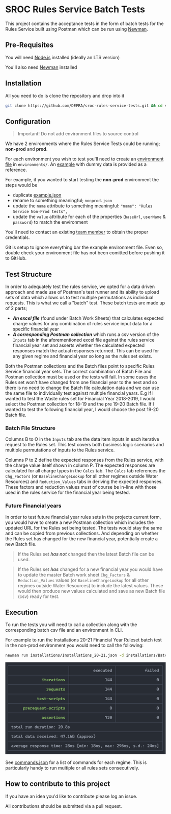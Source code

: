 # SROC Rules Service Batch Tests

This project contains the acceptance tests in the form of batch tests for the Rules Service built using Postman which can be run using [Newman](https://learning.postman.com/docs/running-collections/using-newman-cli/command-line-integration-with-newman/). 

## Pre-Requisites 

You will need [Node.js](https://nodejs.org/en/) installed (ideally an LTS version)

You'll also need [Newman](https://learning.postman.com/docs/running-collections/using-newman-cli/command-line-integration-with-newman/) installed 

## Installation

All you need to do is clone the repository and drop into it

```bash
git clone https://github.com/DEFRA/sroc-rules-service-tests.git && cd sroc-rules-service-tests
```

## Configuration

> Important! Do not add environment files to source control

We have 2 environments where the Rules Service Tests could be running; **non-prod** and **prod**.

For each environment you wish to test you'll need to create an [environment file](https://learning.postman.com/docs/sending-requests/managing-environments/) in  `environments/`. An [example](/environments/example.postman_environment.json) with dummy data is provided as a reference.

For example, if you wanted to start testing the **non-prod** environment the steps would be

- duplicate [example.json](/environments/example.json)
- rename to something meaningful; `nonprod.json`
- update the `name` attribute to something meaningful: `"name": "Rules Service Non-Prod tests",`
- update the `value` attribute for each of the properties (`baseUrl`, `userName` & `password`) to match the environment

You'll need to contact an existing [team member](https://github.com/DEFRA/sroc-service-team) to obtain the proper credentials.

Git is setup to ignore everything bar the example environment file. Even so, double check your environment file has not been comitted before pushing it to GitHub.

## Test Structure

In order to adequately test the rules service, we opted for a data driven approach and made use of Postman's test runner and its ability to upload sets of data which allows us to test multiple permutations as individual requests. This is what we call a "batch" test. These batch tests are made up of 2 parts;

- _**An excel file**_ (found under Batch Work Sheets) that calculates expected charge values for any combination of rules service input data for a specific financial year 
- _**A corresponding Postman collection**_ which runs a csv version of the `Inputs` tab in the aforementioned excel file against the rules service financial year set and asserts whether the calculated expected responses match the actual responses returned. This can be used for any given regime and financial year so long as the rules set exists.

Both the Postman collections and the Batch files point to specific Rules Service financial year sets. The correct combination of Batch File and Postman collection must be used or the tests will fail. In some cases the Rules set won't have changed from one financial year to the next and so there is no need to change the Batch file calculation data and we can use the same file to individually test against multiple financial years. E.g If I wanted to test the Waste rules set for Financial Year 2018-2019, I would select the Postman collection for 18-19 and the pre 19-20 Batch file. If I wanted to test the following financial year, I would choose the post 19-20 Batch file. 

### Batch File Structure
Columns B to O in the `Inputs` tab are the data item inputs in each iterative request to the Rules set. This test covers both business logic scenarios and multiple permutations of inputs to the Rules service. 

Columns P to Z define the expected responses from the Rules service, with the charge value itself shown in column P. The expected responses are calculated for all charge types in the `Calcs` tab. The `Calcs` tab references the `Chg_Factors` (or `BaselineChargeLookup` for all other regimes outside Water Resources) and `Reduction_Values` tabs in deriving the expected responses. These factors and reduction values must of course be in-line with those used in the rules service for the financial year being tested.

### Future Financial years

In order to test future financial year rules sets in the projects current form, you would have to create a new Postman collection which includes the updated URL for the Rules set being tested. The tests would stay the same and can be copied from previous collections. And depending on whether the Rules set has changed for the new financial year, potentially create a new Batch file. 

> If the Rules set _**has not**_ changed then the latest Batch file can be used. 

> If the Rules set _**has**_ changed for a new financial year you would have to update the master Batch work sheet `Chg_Factors` & `Reduction_Values` values (or `BaselineChargeLookup` for all other regimes outside Water Resources) to include the latest values. These would then produce new values calculated and save as new Batch file (csv) ready for test. 

## Execution

To run the tests you will need to call a collection along with the corresponding batch csv file and an environment in CLI. 

For example to run the Installations 20-21 Financial Year Ruleset batch test in the non-prod environment you would need to call the following: 

```bash
newman run installations/Installations_20-21.json -d installations/Batch_Post_19-20.csv -e environments/nonprod.json
```

<img src="docs/cli.png" width="800" alt="Screenshot of test runner" />

See [commands.json](/commands.json) for a list of commands for each regime. This is particularly handy to run multiple or all rules sets consecutively. 

## How to contribute to this project

If you have an idea you'd like to contribute please log an issue.

All contributions should be submitted via a pull request.